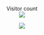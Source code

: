 
<p align="center"> 
  Visitor count<br>
  <img src="https://profile-counter.glitch.me/fdez2002/count.svg" />
</p>
<p align="center">
  <img src="https://github-readme-stats.vercel.app/api/top-langs?username=fdez2002&layout=compact"/>
</p>

